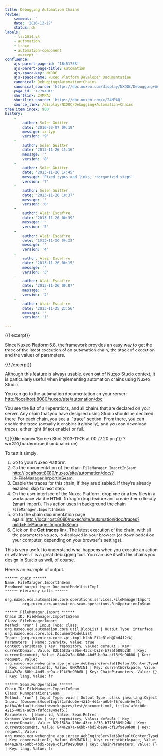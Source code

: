 ```yaml
---
title: Debugging Automation Chains
review:
    comment: ''
    date: '2016-12-19'
    status: ok
labels:
    - lts2016-ok
    - automation
    - trace
    - automation-component
    - excerpt
confluence:
    ajs-parent-page-id: '18451738'
    ajs-parent-page-title: Automation
    ajs-space-key: NXDOC
    ajs-space-name: Nuxeo Platform Developer Documentation
    canonical: Debugging+Automation+Chains
    canonical_source: 'https://doc.nuxeo.com/display/NXDOC/Debugging+Automation+Chains'
    page_id: '17794011'
    shortlink: 24MPAQ
    shortlink_source: 'https://doc.nuxeo.com/x/24MPAQ'
    source_link: /display/NXDOC/Debugging+Automation+Chains
tree_item_index: 900
history:
    -
        author: Solen Guitter
        date: '2016-03-07 09:19'
        message: ix typ
        version: '9'
    -
        author: Solen Guitter
        date: '2013-11-26 15:16'
        message: ''
        version: '8'
    -
        author: Solen Guitter
        date: '2013-11-26 14:45'
        message: 'Fixed typos and links, reorganized steps'
        version: '7'
    -
        author: Solen Guitter
        date: '2013-11-26 10:37'
        message: ''
        version: '6'
    -
        author: Alain Escaffre
        date: '2013-11-26 00:39'
        message: ''
        version: '5'
    -
        author: Alain Escaffre
        date: '2013-11-26 00:29'
        message: ''
        version: '4'
    -
        author: Alain Escaffre
        date: '2013-11-26 00:15'
        message: ''
        version: '3'
    -
        author: Alain Escaffre
        date: '2013-11-26 00:07'
        message: ''
        version: '2'
    -
        author: Alain Escaffre
        date: '2013-11-25 23:56'
        message: ''
        version: '1'

---
```

{{! excerpt}}

Since Nuxeo Platform 5.8, the framework provides an easy way to get the trace of the latest execution of an automation chain, the stack of execution and the values of parameters.

{{! /excerpt}}

Although this feature is always usable, even out of Nuxeo Studio context, it is particularly useful when implementing automation chains using Nuxeo Studio.

You can go to the automation documentation on your server: [http://localhost:8080/nuxeo/site/automation/doc](http://localhost:8080/nuxeo/site/automation/doc)

You see the list of all operations, and all chains that are declared on your server. Any chain that you have designed using Studio should be declared there. For each chain, you see a &nbsp;"trace" section. From there, you can enable the trace (actually it enables it globally), and you can download traces, either light (if not enable) or full.&nbsp;

![]({{file name='Screen Shot 2013-11-26 at 00.27.20.png'}} ?w=250,border=true,thumbnail=true)

To test it simply:

1.  Go to your Nuxeo Platform.
2.  Go the documentation of the chain `FileManager.ImportInSeam`: [http://localhost:8080/nuxeo/site/automation/doc/?id=FileManager.ImportInSeam](http://localhost:8080/nuxeo/site/automation/doc/?id=FileManager.ImportInSeam).
3.  Enable the traces for this chain, if they are disabled. If they're already enabled, skip to next step.
4.  On the user interface of the Nuxeo Platform, drop one or a few files in a workspace via the HTML 5 drag'n drop feature and create them directly (smart import).
    This action uses in background the chain `FileManager.ImportInSeam`.
5.  Go to the chain documentation page again:&nbsp;[http://localhost:8080/nuxeo/site/automation/doc/traces?opId=FileManager.ImportInSeam](http://localhost:8080/nuxeo/site/automation/doc/traces?opId=FileManager.ImportInSeam).
6.  Click on the **Get traces** link.
    The latest execution of the chain, with all the parameters values, is displayed in your browser (or downloaded on your computer, depending on your browser's settings).

This is very useful to understand what happens when you execute an action or whatever. It is a great debugging tool. You can use it with the chains you design in Studio as well, of course.

Here is an example of output.

```
****** chain ******
Name: FileManager.ImportInSeam
Produced output type: DocumentModelListImpl
****** Hierarchy calls ******
	org.nuxeo.ecm.automation.core.operations.services.FileManagerImport
		org.nuxeo.ecm.automation.seam.operations.RunOperationInSeam

****** FileManager.Import ******
Chain ID: FileManager.ImportInSeam
Class: FileManagerImport
Method: 'run' | Input Type: class org.nuxeo.ecm.automation.core.util.BlobList | Output Type: interface org.nuxeo.ecm.core.api.DocumentModelList
Input: [org.nuxeo.ecm.core.api.impl.blob.FileBlob@7bd412f8]
Parameters  | Name: overwite, Value: true
Context Variables | Key: repository, Value: default | Key: currentDomain, Value: 82b1583a-70be-43cc-b838-b775f689b2d8 | Key: currentDocument, Value: 844a2a7a-60bb-4bd5-be9a-cf18f9e90b00 | Key: request, Value: org.nuxeo.ecm.webengine.app.jersey.WebEngineServlet$DefaultContentTypeRequestWrapper@ca92e18 | Key: conversationId, Value: 0NXMAIN1 | Key: currentWorkspace, Value: 844a2a7a-60bb-4bd5-be9a-cf18f9e90b00 | Key: ChainParameters, Value: {} | Key: lang, Value: fr

****** Seam.RunOperation ******
Chain ID: FileManager.ImportInSeam
Class: RunOperationInSeam
Method: 'run' | Input Type: void | Output Type: class java.lang.Object
Input: [DocumentModelImpl(1afdcb6e-4215-405a-a6b9-f8fdca849ef5, path=/default-domain/workspaces/test/document.xml, title=1afdcb6e-4215-405a-a6b9-f8fdca849ef5)]
Parameters  | Name: id, Value: Seam.Refresh
Context Variables | Key: repository, Value: default | Key: currentDomain, Value: 82b1583a-70be-43cc-b838-b775f689b2d8 | Key: currentDocument, Value: 844a2a7a-60bb-4bd5-be9a-cf18f9e90b00 | Key: request, Value: org.nuxeo.ecm.webengine.app.jersey.WebEngineServlet$DefaultContentTypeRequestWrapper@ca92e18 | Key: conversationId, Value: 0NXMAIN1 | Key: currentWorkspace, Value: 844a2a7a-60bb-4bd5-be9a-cf18f9e90b00 | Key: ChainParameters, Value: {} | Key: lang, Value: fr
```
